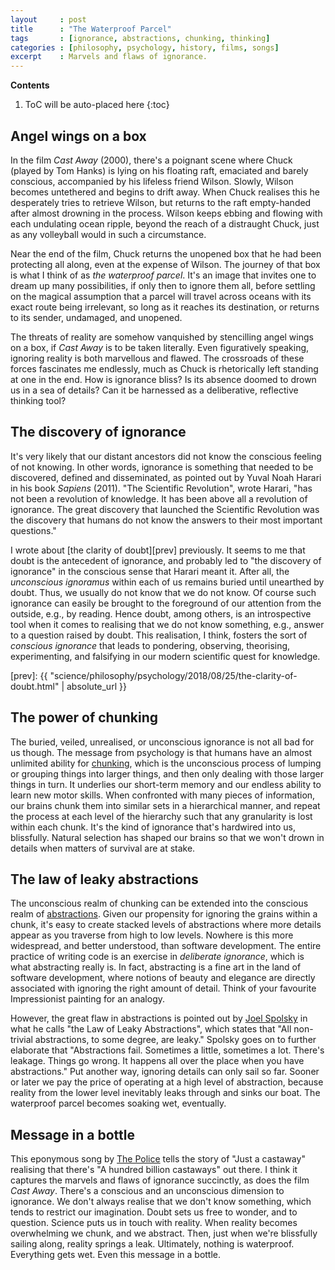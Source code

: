 ```yaml
---
layout     : post
title      : "The Waterproof Parcel"
tags       : [ignorance, abstractions, chunking, thinking]
categories : [philosophy, psychology, history, films, songs]
excerpt    : Marvels and flaws of ignorance.
---
```


**Contents**
1. ToC will be auto-placed here
{:toc}


## Angel wings on a box

In the film *Cast Away* (2000), there's a poignant scene where Chuck (played by
Tom Hanks) is lying on his floating raft, emaciated and barely conscious,
accompanied by his lifeless friend Wilson. Slowly, Wilson becomes untethered
and begins to drift away. When Chuck realises this he desperately tries to
retrieve Wilson, but returns to the raft empty-handed after almost drowning in
the process. Wilson keeps ebbing and flowing with each undulating ocean ripple,
beyond the reach of a distraught Chuck, just as any volleyball would in such a
circumstance.

Near the end of the film, Chuck returns the unopened box that he had been
protecting all along, even at the expense of Wilson. The journey of that box is
what I think of as *the waterproof parcel*. It's an image that invites one to
dream up many possibilities, if only then to ignore them all, before settling
on the magical assumption that a parcel will travel across oceans with its
exact route being irrelevant, so long as it reaches its destination, or returns
to its sender, undamaged, and unopened.

The threats of reality are somehow vanquished by stencilling angel wings on a
box, if *Cast Away* is to be taken literally. Even figuratively speaking,
ignoring reality is both marvellous and flawed. The crossroads of these forces
fascinates me endlessly, much as Chuck is rhetorically left standing at one in
the end. How is ignorance bliss? Is its absence doomed to drown us in a sea of
details? Can it be harnessed as a deliberative, reflective thinking tool?


## The discovery of ignorance

It's very likely that our distant ancestors did not know the conscious feeling
of not knowing. In other words, ignorance is something that needed to be
discovered, defined and disseminated, as pointed out by Yuval Noah Harari in
his book *Sapiens* (2011). "The Scientific Revolution", wrote Harari, "has not
been a revolution of knowledge. It has been above all a revolution of
ignorance. The great discovery that launched the Scientific Revolution was the
discovery that humans do not know the answers to their most important
questions."

I wrote about [the clarity of doubt][prev] previously. It seems to me that
doubt is the antecedent of ignorance, and probably led to "the discovery of
ignorance" in the conscious sense that Harari meant it. After all, the
*unconscious ignoramus* within each of us remains buried until unearthed by
doubt. Thus, we usually do not know that we do not know. Of course such
ignorance can easily be brought to the foreground of our attention from the
outside, e.g., by reading. Hence doubt, among others, is an introspective tool
when it comes to realising that we do not know something, e.g., answer to a
question raised by doubt. This realisation, I think, fosters the sort of
*conscious ignorance* that leads to pondering, observing, theorising,
experimenting, and falsifying in our modern scientific quest for knowledge.

[prev]: {{ "science/philosophy/psychology/2018/08/25/the-clarity-of-doubt.html" | absolute_url }}


## The power of chunking

The buried, veiled, unrealised, or unconscious ignorance is not all bad for us
though. The message from psychology is that humans have an almost unlimited
ability for [chunking][chunkurl], which is the unconscious process of lumping
or grouping things into larger things, and then only dealing with those larger
things in turn. It underlies our short-term memory and our endless ability to
learn new motor skills. When confronted with many pieces of information, our
brains chunk them into similar sets in a hierarchical manner, and repeat the
process at each level of the hierarchy such that any granularity is lost within
each chunk. It's the kind of ignorance that's hardwired into us,
blissfully. Natural selection has shaped our brains so that we won't drown in
details when matters of survival are at stake.

[chunkurl]: https://en.wikipedia.org/wiki/Chunking_(psychology)


## The law of leaky abstractions

The unconscious realm of chunking can be extended into the conscious realm of
[abstractions][absurl]. Given our propensity for ignoring the grains within a
chunk, it's easy to create stacked levels of abstractions where more details
appear as you traverse from high to low levels. Nowhere is this more
widespread, and better understood, than software development. The entire
practice of writing code is an exercise in *deliberate ignorance*, which is
what abstracting really is. In fact, abstracting is a fine art in the land of
software development, where notions of beauty and elegance are directly
associated with ignoring the right amount of detail. Think of your favourite
Impressionist painting for an analogy.

[absurl]: https://en.wikipedia.org/wiki/Abstraction

However, the great flaw in abstractions is pointed out by [Joel
Spolsky][leakyurl] in what he calls "the Law of Leaky Abstractions", which
states that "All non-trivial abstractions, to some degree, are leaky." Spolsky
goes on to further elaborate that "Abstractions fail. Sometimes a little,
sometimes a lot. There's leakage. Things go wrong. It happens all over the
place when you have abstractions." Put another way, ignoring details can only
sail so far. Sooner or later we pay the price of operating at a high level of
abstraction, because reality from the lower level inevitably leaks through and
sinks our boat. The waterproof parcel becomes soaking wet, eventually.

[leakyurl]: https://www.joelonsoftware.com/2002/11/11/the-law-of-leaky-abstractions/


## Message in a bottle

This eponymous song by [The Police][songurl] tells the story of "Just a
castaway" realising that there's "A hundred billion castaways" out there. I
think it captures the marvels and flaws of ignorance succinctly, as does the
film *Cast Away*. There's a conscious and an unconscious dimension to
ignorance. We don't always realise that we don't know something, which tends to
restrict our imagination. Doubt sets us free to wonder, and to
question. Science puts us in touch with reality. When reality becomes
overwhelming we chunk, and we abstract. Then, just when we're blissfully
sailing along, reality springs a leak. Ultimately, nothing is
waterproof. Everything gets wet. Even this message in a bottle.

[songurl]: https://en.wikipedia.org/wiki/Message_in_a_Bottle_(song)
